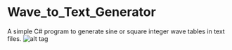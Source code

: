 # Wave_to_Text_Generator
A simple C# program to generate sine or square integer wave tables in text files.
![alt tag](https://raw.githubusercontent.com/nilsjc/Wave_to_Text_Generator/master/waveTextPrg.png)
